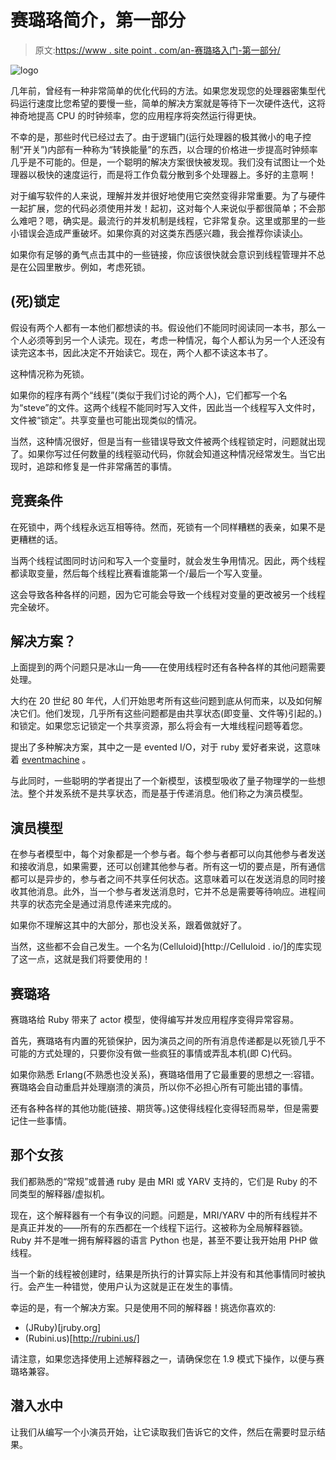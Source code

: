 # 赛璐珞简介，第一部分

> 原文:[https://www . site point . com/an-赛璐珞入门-第一部分/](https://www.sitepoint.com/an-introduction-to-celluloid-part-i/)

![](../Images/8da2a7f96f76ac08c426d9bb5534b058.png "logo")

几年前，曾经有一种非常简单的优化代码的方法。如果您发现您的处理器密集型代码运行速度比您希望的要慢一些，简单的解决方案就是等待下一次硬件迭代，这将神奇地提高 CPU 的时钟频率，您的应用程序将突然运行得更快。

不幸的是，那些时代已经过去了。由于逻辑门(运行处理器的极其微小的电子控制“开关”)内部有一种称为“转换能量”的东西，以合理的价格进一步提高时钟频率几乎是不可能的。但是，一个聪明的解决方案很快被发现。我们没有试图让一个处理器以极快的速度运行，而是将工作负载分散到多个处理器上。多好的主意啊！

对于编写软件的人来说，理解并发并很好地使用它突然变得非常重要。为了与硬件一起扩展，您的代码必须使用并发！起初，这对每个人来说似乎都很简单；不会那么难吧？嗯，确实是。最流行的并发机制是线程，它非常复杂。这里或那里的一些小错误会造成严重破坏。如果你真的对这类东西感兴趣，我会推荐你读读[小](http://en.wikipedia.org/wiki/Race_condition)。

如果你有足够的勇气点击其中的一些链接，你应该很快就会意识到线程管理并不总是在公园里散步。例如，考虑死锁。

## (死)锁定

假设有两个人都有一本他们都想读的书。假设他们不能同时阅读同一本书，那么一个人必须等到另一个人读完。现在，考虑一种情况，每个人都认为另一个人还没有读完这本书，因此决定不开始读它。现在，两个人都不读这本书了。

这种情况称为死锁。

如果你的程序有两个“线程”(类似于我们讨论的两个人)，它们都写一个名为“steve”的文件。这两个线程不能同时写入文件，因此当一个线程写入文件时，文件被“锁定”。共享变量也可能出现类似的情况。

当然，这种情况很好，但是当有一些错误导致文件被两个线程锁定时，问题就出现了。如果你写过任何数量的线程驱动代码，你就会知道这种情况经常发生。当它出现时，追踪和修复是一件非常痛苦的事情。

## 竞赛条件

在死锁中，两个线程永远互相等待。然而，死锁有一个同样糟糕的表亲，如果不是更糟糕的话。

当两个线程试图同时访问和写入一个变量时，就会发生争用情况。因此，两个线程都读取变量，然后每个线程比赛看谁能第一个/最后一个写入变量。

这会导致各种各样的问题，因为它可能会导致一个线程对变量的更改被另一个线程完全破坏。

## 解决方案？

上面提到的两个问题只是冰山一角——在使用线程时还有各种各样的其他问题需要处理。

大约在 20 世纪 80 年代，人们开始思考所有这些问题到底从何而来，以及如何解决它们。他们发现，几乎所有这些问题都是由共享状态(即变量、文件等)引起的。)和锁定。如果您忘记锁定一个共享资源，那么将会有一大堆线程问题等着您。

提出了多种解决方案，其中之一是 evented I/O，对于 ruby 爱好者来说，这意味着 [eventmachine](https://www.sitepoint.com/introduction-to-event-machine) 。

与此同时，一些聪明的学者提出了一个新模型，该模型吸收了量子物理学的一些想法。整个并发系统不是共享状态，而是基于传递消息。他们称之为演员模型。

## 演员模型

在参与者模型中，每个对象都是一个参与者。每个参与者都可以向其他参与者发送和接收消息，如果需要，还可以创建其他参与者。所有这一切的要点是，所有通信都可以是异步的，参与者之间不共享任何状态。这意味着可以在发送消息的同时接收其他消息。此外，当一个参与者发送消息时，它并不总是需要等待响应。进程间共享的状态完全是通过消息传递来完成的。

如果你不理解这其中的大部分，那也没关系，跟着做就好了。

当然，这些都不会自己发生。一个名为(Celluloid)[http://Celluloid . io/]的库实现了这一点，这就是我们将要使用的！

## 赛璐珞

赛璐珞给 Ruby 带来了 actor 模型，使得编写并发应用程序变得异常容易。

首先，赛璐珞有内置的死锁保护，因为演员之间的所有消息传递都是以死锁几乎不可能的方式处理的，只要你没有做一些疯狂的事情或弄乱本机(即 C)代码。

如果你熟悉 Erlang(不熟悉也没关系)，赛璐珞借用了它最重要的思想之一:容错。赛璐珞会自动重启并处理崩溃的演员，所以你不必担心所有可能出错的事情。

还有各种各样的其他功能(链接、期货等。)这使得线程化变得轻而易举，但是需要记住一些事情。

## 那个女孩

我们都熟悉的“常规”或普通 ruby 是由 MRI 或 YARV 支持的，它们是 Ruby 的不同类型的解释器/虚拟机。

现在，这个解释器有一个有争议的问题。问题是，MRI/YARV 中的所有线程并不是真正并发的——所有的东西都在一个线程下运行。这被称为全局解释器锁。Ruby 并不是唯一拥有解释器的语言 Python 也是，甚至不要让我开始用 PHP 做线程。

当一个新的线程被创建时，结果是所执行的计算实际上并没有和其他事情同时被执行。会产生一种错觉，使用户认为这就是正在发生的事情。

幸运的是，有一个解决方案。只是使用不同的解释器！挑选你喜欢的:

*   (JRuby)[jruby.org]
*   (Rubini.us)[http://rubini.us/]

请注意，如果您选择使用上述解释器之一，请确保您在 1.9 模式下操作，以便与赛璐珞兼容。

## 潜入水中

让我们从编写一个小演员开始，让它读取我们告诉它的文件，然后在需要时显示结果。